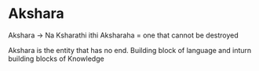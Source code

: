 # Akshara

Akshara -> Na Ksharathi ithi Aksharaha = one that cannot be destroyed

Akshara is the entity that has no end. Building block of language and inturn building blocks of Knowledge
